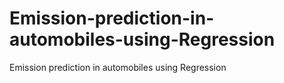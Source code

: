 # Emission-prediction-in-automobiles-using-Regression
Emission prediction in automobiles using Regression 
